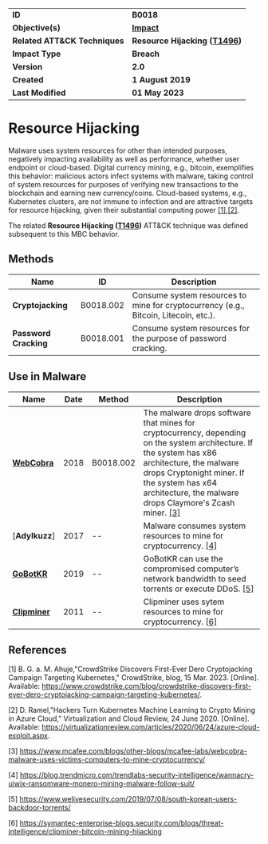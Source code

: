 <table>
<tr>
<td><b>ID</b></td>
<td><b>B0018</b></td>
</tr>
<tr>
<td><b>Objective(s)</b></td>
<td><b><a href="../impact">Impact</a></b></td>
</tr>
<tr>
<td><b>Related ATT&CK Techniques</b></td>
<td><b>Resource Hijacking (<a href="https://attack.mitre.org/techniques/T1496/">T1496</a>)</b></td>
</tr>
<tr>
<td><b>Impact Type</b></td>
<td><b>Breach</b></td>
</tr>
<tr>
<td><b>Version</b></td>
<td><b>2.0</b></td>
</tr>
<tr>
<td><b>Created</b></td>
<td><b>1 August 2019</b></td>
</tr>
<tr>
<td><b>Last Modified</b></td>
<td><b>01 May 2023</b></td>
</tr>
</table>


# Resource Hijacking

Malware uses system resources for other than intended purposes, negatively impacting availability as well as performance, whether user endpoint or cloud-based. Digital currency mining, e.g., bitcoin, exemplifies this behavior: malicious actors infect systems with malware, taking control of system resources for purposes of verifying new transactions to the blockchain and earning new currency/coins. Cloud-based systems, e.g., Kubernetes clusters, are not immune to infection and are attractive targets for resource hijacking, given their substantial computing power [[1]](#1),[[2]](#2).

The related **Resource Hijacking ([T1496](https://attack.mitre.org/techniques/T1496/))** ATT&CK technique was defined subsequent to this MBC behavior.

## Methods

|Name|ID|Description|
|---|---|---|
|**Cryptojacking**|B0018.002|Consume system resources to mine for cryptocurrency (e.g., Bitcoin, Litecoin, etc.).|
|**Password Cracking**|B0018.001|Consume system resources for the purpose of password cracking.|

## Use in Malware

|Name|Date|Method|Description|
|---|---|---|---|
|[**WebCobra**](../xample-malware/webcobra.md)|2018|B0018.002|The malware drops software that mines for cryptocurrency, depending on the system architecture. If the system has x86 architecture, the malware drops Cryptonight miner. If the system has x64 architecture, the malware drops Claymore's Zcash miner. [[3]](#3)|
|[**Adylkuzz**]|2017|--|Malware consumes system resources to mine for cryptocurrency. [[4]](#4)|
|[**GoBotKR**](../xample-malware/gobotkr.md)|2019|--|GoBotKR can use the compromised computer’s network bandwidth to seed torrents or execute DDoS. [[5]](#5)|
|[**Clipminer**](../xample-malware/clipminer.md)|2011|--|Clipminer uses sytem resources to mine for cryptocurrency. [[6]](#6)|


## References
<a name="1">[1]</a> B. G. a. M. Ahuje,"CrowdStrike Discovers First-Ever Dero Cryptojacking Campaign Targeting Kubernetes," CrowdStrike, blog, 15 Mar. 2023. [Online]. Available: https://www.crowdstrike.com/blog/crowdstrike-discovers-first-ever-dero-cryptojacking-campaign-targeting-kubernetes/.

<a name="2">[2]</a> D. Ramel,"Hackers Turn Kubernetes Machine Learning to Crypto Mining in Azure Cloud," Virtualization and Cloud Review, 24 June 2020. [Online]. Available: https://virtualizationreview.com/articles/2020/06/24/azure-cloud-exploit.aspx.

<a name="3">[3]</a> https://www.mcafee.com/blogs/other-blogs/mcafee-labs/webcobra-malware-uses-victims-computers-to-mine-cryptocurrency/

<a name="4">[4]</a> https://blog.trendmicro.com/trendlabs-security-intelligence/wannacry-uiwix-ransomware-monero-mining-malware-follow-suit/

<a name="5">[5]</a> https://www.welivesecurity.com/2019/07/08/south-korean-users-backdoor-torrents/

<a name="6">[6]</a> https://symantec-enterprise-blogs.security.com/blogs/threat-intelligence/clipminer-bitcoin-mining-hijacking

